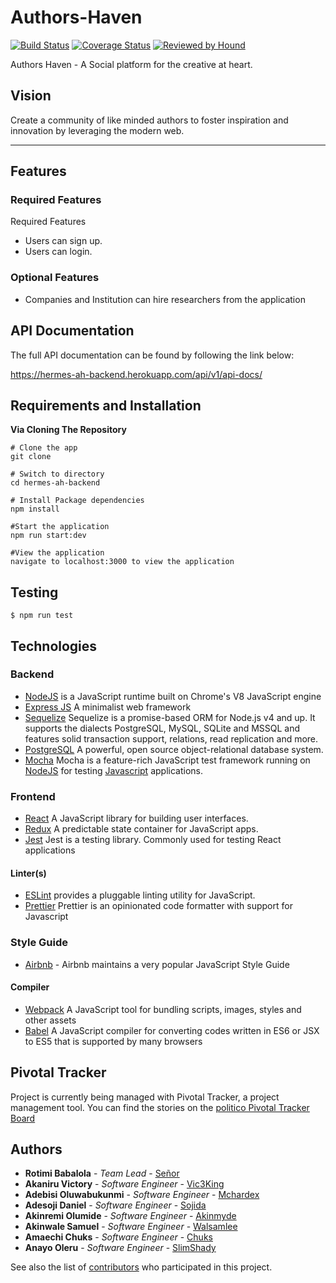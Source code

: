 # Authors-Haven

[![Build Status](https://travis-ci.com/andela/hermes-ah-backend.svg?branch=develop)](https://travis-ci.com/andela/hermes-ah-backend)
[![Coverage Status](https://coveralls.io/repos/github/andela/hermes-ah-backend/badge.svg?branch=develop)](https://coveralls.io/github/andela/hermes-ah-backend?branch=develop)
[![Reviewed by Hound](https://img.shields.io/badge/Reviewed_by-Hound-8E64B0.svg)](https://houndci.com)

Authors Haven - A Social platform for the creative at heart.

## Vision

Create a community of like minded authors to foster inspiration and innovation
by leveraging the modern web.

---

## Features

### Required Features

Required Features

- Users can sign up.
- Users can login.

### Optional Features

- Companies and Institution can hire researchers from the application

## API Documentation

The full API documentation can be found by following the link below:

https://hermes-ah-backend.herokuapp.com/api/v1/api-docs/

## Requirements and Installation

**Via Cloning The Repository**

```
# Clone the app
git clone

# Switch to directory
cd hermes-ah-backend

# Install Package dependencies
npm install

#Start the application
npm run start:dev

#View the application
navigate to localhost:3000 to view the application
```

## Testing

```
$ npm run test
```

## Technologies

### Backend

- [NodeJS](http://nodejs.org/en) is a JavaScript runtime built on Chrome's V8 JavaScript engine
- [Express JS](http://express.com) A minimalist web framework
- [Sequelize](http://docs.sequelizejs.com/) Sequelize is a promise-based ORM for Node.js v4 and up. It supports the dialects PostgreSQL, MySQL, SQLite and MSSQL and features solid transaction support, relations, read replication and more.
- [PostgreSQL](https://www.postgresql.org/) A powerful, open source object-relational database system.
- [Mocha](https://mochajs.org/) Mocha is a feature-rich JavaScript test framework running on [NodeJS](nodejs.org/en) for testing [Javascript](javascript.com) applications.

### Frontend

- [React](https://facebook.github.io/react/) A JavaScript library for building user interfaces.
- [Redux](http://redux.js.org/) A predictable state container for JavaScript apps.
- [Jest](https://jestjs.io/) Jest is a testing library. Commonly used for testing React applications

#### Linter(s)

- [ESLint](eslint.org) provides a pluggable linting utility for JavaScript.
- [Prettier](https://prettier.io) Prettier is an opinionated code formatter with support for Javascript

### Style Guide

- [Airbnb](https://github.com/airbnb/javascript) - Airbnb maintains a very popular JavaScript Style Guide

#### Compiler

- [Webpack](https://webpack.js.org/) A JavaScript tool for bundling scripts, images, styles and other assets
- [Babel](https://babeljs.io/) A JavaScript compiler for converting codes written in ES6 or JSX to ES5 that is supported by many browsers

## Pivotal Tracker

Project is currently being managed with Pivotal Tracker, a project management tool. You can find the stories on the [politico Pivotal Tracker Board](https://www.pivotaltracker.com/n/projects/2318856)

## Authors

- **Rotimi Babalola** - _Team Lead_ - [Señor](https://github.com/rotimi-babalola)
- **Akaniru Victory** - _Software Engineer_ - [Vic3King](https://github.com/vic3king)
- **Adebisi Oluwabukunmi** - _Software Engineer_ - [Mchardex](https://github.com/mchardex)
- **Adesoji Daniel** - _Software Engineer_ - [Sojida](https://github.com/sojida)
- **Akinremi Olumide** - _Software Engineer_ - [Akinmyde](https://github.com/akinmyde)
- **Akinwale Samuel** - _Software Engineer_ - [Walsamlee](https://github.com/walsamlee)
- **Amaechi Chuks** - _Software Engineer_ - [Chuks](https://github.com/amaechi-chuks)
- **Anayo Oleru** - _Software Engineer_ - [SlimShady](https://github.com/AnayoOleru)

See also the list of [contributors](https://github.com/andela/hermes-ah-backend/graphs/contributors) who participated in this project.
